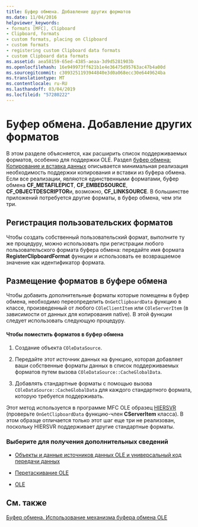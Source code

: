 ```yaml
---
title: Буфер обмена. Добавление других форматов
ms.date: 11/04/2016
helpviewer_keywords:
- formats [MFC], Clipboard
- Clipboard, formats
- custom formats, placing on Clipboard
- custom formats
- registering custom Clipboard data formats
- custom Clipboard data formats
ms.assetid: aea58159-65ed-4385-aeaa-3d9d5281903b
ms.openlocfilehash: 16e949973ff621b1e4e36475d95763ac47b4a00d
ms.sourcegitcommit: c3093251193944840e3d0a068ecc30e6449624ba
ms.translationtype: MT
ms.contentlocale: ru-RU
ms.lasthandoff: 03/04/2019
ms.locfileid: "57280222"
---
```

# <a name="clipboard-adding-other-formats"></a>Буфер обмена. Добавление других форматов

В этом разделе объясняется, как расширить список поддерживаемых форматов, особенно для поддержки OLE. Раздел [буфер обмена: Копирование и вставка данных](../mfc/clipboard-copying-and-pasting-data.md) описывается минимальная реализация необходимость поддержки копирования и вставки из буфера обмена. Если все реализации, являются единственными форматами, буфер обмена **CF_METAFILEPICT**, **CF_EMBEDSOURCE**, **CF_OBJECTDESCRIPTOR**и, возможно, **CF_LINKSOURCE**. В большинстве приложений потребуется другие форматы, в буфер обмена, чем эти три.

##  <a name="_core_registering_custom_formats"></a> Регистрация пользовательских форматов

Чтобы создать собственный пользовательский формат, выполните ту же процедуру, можно использовать при регистрации любого пользовательского формата буфера обмена: передайте имя формата **RegisterClipboardFormat** функции и использовать ее возвращаемое значение как идентификатор формата.

##  <a name="_core_placing_formats_on_the_clipboard"></a> Размещение форматов в буфере обмена

Чтобы добавить дополнительные форматы которые помещены в буфер обмена, необходимо переопределить `OnGetClipboardData` функцию в классе, произведенный от любого `COleClientItem` или `COleServerItem` (в зависимости от данных для копирования native). В этой функции следует использовать следующую процедуру.

#### <a name="to-place-formats-on-the-clipboard"></a>Чтобы поместить форматов в буфер обмена

1. Создание объекта `COleDataSource`.

1. Передайте этот источник данных на функцию, которая добавляет ваши собственные форматы данных в список поддерживаемых форматов путем вызова `COleDataSource::CacheGlobalData`.

1. Добавлять стандартные форматы с помощью вызова `COleDataSource::CacheGlobalData` для каждого стандартного формата, которую требуется поддерживать.

Этот метод используется в программе MFC OLE образец [HIERSVR](../visual-cpp-samples.md) (проверьте `OnGetClipboardData` функцию-член **CServerItem** класса). В этом образце отличается только этот шаг еще три не реализован, поскольку HIERSVR поддерживает другие стандартные форматы.

### <a name="what-do-you-want-to-know-more-about"></a>Выберите для получения дополнительных сведений

- [Объекты и данные источников данных OLE и универсальный код передачи данных](../mfc/data-objects-and-data-sources-ole.md)

- [Перетаскивание OLE](../mfc/drag-and-drop-ole.md)

- [OLE](../mfc/ole-background.md)

## <a name="see-also"></a>См. также

[Буфер обмена. Использование механизма буфера обмена OLE](../mfc/clipboard-using-the-ole-clipboard-mechanism.md)
